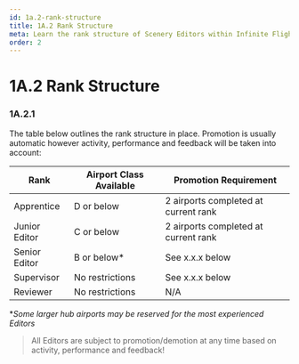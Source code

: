 ```yaml
---
id: 1a.2-rank-structure
title: 1A.2 Rank Structure
meta: Learn the rank structure of Scenery Editors within Infinite Flight.
order: 2
---
```




# 1A.2 Rank Structure

 

### 1A.2.1

The table below outlines the rank structure in place. Promotion is usually automatic however activity, performance and feedback will be taken into account:

 

| Rank          | Airport Class Available | Promotion Requirement                |
| ------------- | ----------------------- | ------------------------------------ |
| Apprentice    | D or below              | 2 airports completed at current rank |
| Junior Editor | C or below              | 2 airports completed at current rank |
| Senior Editor | B or below*             | See x.x.x below                      |
| Supervisor    | No restrictions         | See x.x.x below                      |
| Reviewer      | No restrictions         | N/A                                  |

**Some larger hub airports may be reserved for the most experienced Editors*



> All Editors are subject to promotion/demotion at any time based on activity, performance and feedback!

